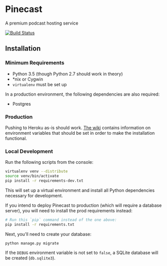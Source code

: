 # Pinecast

A premium podcast hosting service

[![Build Status](https://travis-ci.org/Pinecast/pinecast.svg?branch=master)](https://travis-ci.org/Pinecast/pinecast)


## Installation

### Minimum Requirements

- Python 3.5 (though Python 2.7 should work in theory)
- *nix or Cygwin
- `virtualenv` must be set up

In a production environment, the following dependencies are also required:

- Postgres


### Production

Pushing to Heroku as-is should work. [The wiki](https://github.com/Pinecast/pinecast/wiki/Configuration) contains information on environment variables that should be set in order to make the installation functional.


### Local Development

Run the following scripts from the console:

```bash
virtualenv venv --distribute
source venv/bin/activate
pip install -r requirements-dev.txt
```

This will set up a virtual environment and install all Python dependencies necessary for development.

If you intend to deploy Pinecast to production (which will require a database server), you will need to install the prod requirements instead:

```bash
# Run this `pip` command instead of the one above:
pip install -r requirements.txt
```

Next, you'll need to create your database:

```bash
python manage.py migrate
```

If the `DEBUG` environment variable is not set to `false`, a SQLite database will be created (`db.sqlite3`).
